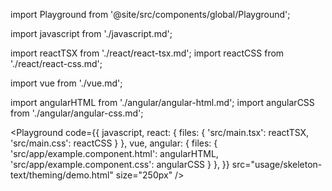 import Playground from '@site/src/components/global/Playground';

import javascript from './javascript.md';

import reactTSX from './react/react-tsx.md';
import reactCSS from './react/react-css.md';

import vue from './vue.md';

import angularHTML from './angular/angular-html.md';
import angularCSS from './angular/angular-css.md';

<Playground
  code={{
    javascript,
    react: {
      files: {
        'src/main.tsx': reactTSX,
        'src/main.css': reactCSS
      }
    },
    vue,
    angular: {
      files: {
        'src/app/example.component.html': angularHTML,
        'src/app/example.component.css': angularCSS
      }
    },
  }}
  src="usage/skeleton-text/theming/demo.html" 
  size="250px"
/>
